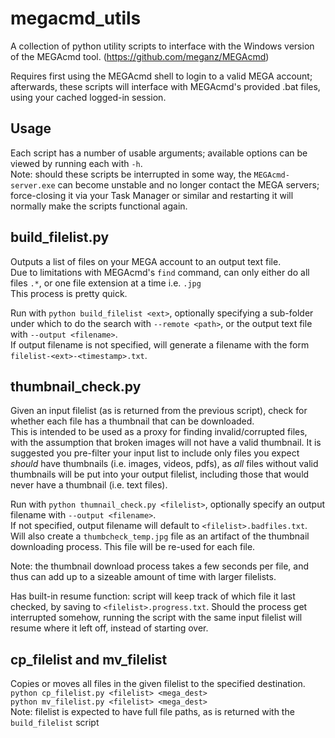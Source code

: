 # megacmd_utils

A collection of python utility scripts to interface with the Windows version of the MEGAcmd tool. (https://github.com/meganz/MEGAcmd)

Requires first using the MEGAcmd shell to login to a valid MEGA account; afterwards, these scripts will interface with MEGAcmd's provided .bat files, using your cached logged-in session.

## Usage
Each script has a number of usable arguments; available options can be viewed by running each with `-h`.  
Note: should these scripts be interrupted in some way, the `MEGAcmd-server.exe` can become unstable and no longer contact the MEGA servers; force-closing it via your Task Manager or similar and restarting it will normally make the scripts functional again.

## build_filelist.py
Outputs a list of files on your MEGA account to an output text file.  
Due to limitations with MEGAcmd's `find` command, can only either do all files `.*`, or one file extension at a time i.e. `.jpg`  
This process is pretty quick.

Run with `python build_filelist <ext>`, optionally specifying a sub-folder under which to do the search with `--remote <path>`, or the output text file with `--output <filename>`.  
If output filename is not specified, will generate a filename with the form `filelist-<ext>-<timestamp>.txt`.

## thumbnail_check.py
Given an input filelist (as is returned from the previous script), check for whether each file has a thumbnail that can be downloaded.  
This is intended to be used as a proxy for finding invalid/corrupted files, with the assumption that broken images will not have a valid thumbnail. It is suggested you pre-filter your input list to include only files you expect *should* have thumbnails (i.e. images, videos, pdfs), as *all* files without valid thumbnails will be put into your output filelist, including those that would never have a thumbnail (i.e. text files).

Run with `python thumnail_check.py <filelist>`, optionally specify an output filename with `--output <filename>`.  
If not specified, output filename will default to `<filelist>.badfiles.txt`.  
Will also create a `thumbcheck_temp.jpg` file as an artifact of the thumbnail downloading process. This file will be re-used for each file.  

Note: the thumbnail download process takes a few seconds per file, and thus can add up to a sizeable amount of time with larger filelists.  

Has built-in resume function: script will keep track of which file it last checked, by saving to `<filelist>.progress.txt`. Should the process get interrupted somehow, running the script with the same input filelist will resume where it left off, instead of starting over.

## cp_filelist and mv_filelist
Copies or moves all files in the given filelist to the specified destination.  
`python cp_filelist.py <filelist> <mega_dest>`  
`python mv_filelist.py <filelist> <mega_dest>`  
Note: filelist is expected to have full file paths, as is returned with the `build_filelist` script

